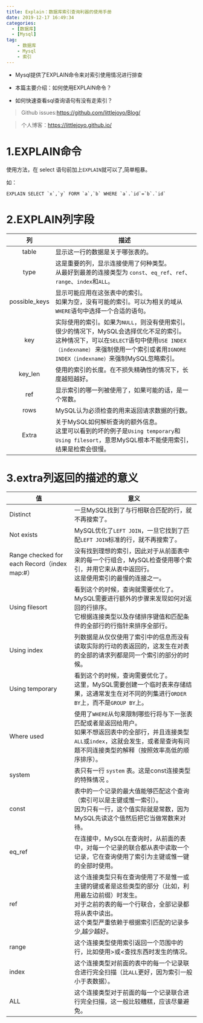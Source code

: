 ```yaml
---
title: Explain：数据库索引查询利器的使用手册
date: 2019-12-17 16:49:34
categories:
  - [数据库]
  - [Mysql]
tag:
    - 数据库
    - Mysql
    - 索引
---
```


- Mysql提供了EXPLAIN命令来对索引使用情况进行排查

- 本篇主要介绍：如何使用EXPLAIN命令？

- 如何快速查看sql查询语句有没有走索引？

<!-- more -->

> Github issues:https://github.com/littlejoyo/Blog/

> 个人博客：https://littlejoyo.github.io/

# 1.EXPLAIN命令

使用方法，在 select 语句前加上`EXPLAIN`就可以了,简单粗暴。

如：
```
EXPLAIN SELECT `x`,`y` FORM `a`,`b` WHERE `a`.`id`=`b`.`id`
```

# 2.EXPLAIN列字段

| 列 | 描述 |
| :----: | ------ |
| table | 显示这一行的数据是关于哪张表的。 |
| type | 这是重要的列，显示连接使用了何种类型。<br/>从最好到最差的连接类型为 `const`、`eq_ref`、`ref`、`range`、`index`和`ALL`。 |
| possible_keys | 显示可能应用在这张表中的索引。<br/>如果为空，没有可能的索引。可以为相关的域从`WHERE`语句中选择一个合适的语句。 |
| key | 实际使用的索引。如果为`NULL`，则没有使用索引。很少的情况下，MySQL会选择优化不足的索引。<br/>这种情况下，可以在`SELECT`语句中使用`USE INDEX（indexname）` 来强制使用一个索引或者用`IGNORE INDEX（indexname）`来强制MySQL忽略索引。 |
| key_len | 使用的索引的长度。在不损失精确性的情况下，长度越短越好。 |
| ref | 显示索引的哪一列被使用了，如果可能的话，是一个常数。 |
| rows | MySQL认为必须检查的用来返回请求数据的行数。 |
| Extra | 关于MySQL如何解析查询的额外信息。<br/>这里可以看到的坏的例子是`Using temporary`和`Using filesort`，意思MySQL根本不能使用索引，结果是检索会很慢。 |

# 3.extra列返回的描述的意义


| 值                                           | 意义                                                         |
| -------------------------------------------- | ------------------------------------------------------------ |
| Distinct                                     | 一旦MySQL找到了与行相联合匹配的行，就不再搜索了。            |
| Not exists                                   | MySQL优化了`LEFT JOIN`，一旦它找到了匹配`LEFT JOIN`标准的行，就不再搜索了。 |
| Range checked for each Record（index map:#） | 没有找到理想的索引，因此对于从前面表中来的每一个行组合，MySQL检查使用哪个索引，并用它来从表中返回行。<br/>这是使用索引的最慢的连接之一。 |
| Using filesort                               | 看到这个的时候，查询就需要优化了。<br/>MySQL需要进行额外的步骤来发现如何对返回的行排序。<br/>它根据连接类型以及存储排序键值和匹配条件的全部行的行指针来排序全部行。 |
| Using index                                  | 列数据是从仅仅使用了索引中的信息而没有读取实际的行动的表返回的，这发生在对表的全部的请求列都是同一个索引的部分的时候。 |
| Using temporary                              | 看到这个的时候，查询需要优化了。<br/>这里，MySQL需要创建一个临时表来存储结果，这通常发生在对不同的列集进行`ORDER BY`上，而不是`GROUP BY`上。 |
| Where used                                   | 使用了`WHERE`从句来限制哪些行将与下一张表匹配或者是返回给用户。<br/>如果不想返回表中的全部行，并且连接类型`ALL`或`index`，这就会发生，或者是查询有问题不同连接类型的解释（按照效率高低的顺序排序）。 |
| system                                       | 表只有一行 `system` 表。这是const连接类型的特殊情况 。       |
| const                                        | 表中的一个记录的最大值能够匹配这个查询（索引可以是主键或惟一索引）。<br/>因为只有一行，这个值实际就是常数，因为MySQL先读这个值然后把它当做常数来对待。 |
| eq_ref                                       | 在连接中，MySQL在查询时，从前面的表中，对每一个记录的联合都从表中读取一个记录，它在查询使用了索引为主键或惟一键的全部时使用。 |
| ref                                          | 这个连接类型只有在查询使用了不是惟一或主键的键或者是这些类型的部分（比如，利用最左边前缀）时发生。<br/>对于之前的表的每一个行联合，全部记录都将从表中读出。<br/>这个类型严重依赖于根据索引匹配的记录多少,越少越好。 |
| range                                        | 这个连接类型使用索引返回一个范围中的行，比如使用>或<查找东西时发生的情况。 |
| index                                        | 这个连接类型对前面的表中的每一个记录联合进行完全扫描（比`ALL`更好，因为索引一般小于表数据）。 |
| ALL                                          | 这个连接类型对于前面的每一个记录联合进行完全扫描，这一般比较糟糕，应该尽量避免。 |

